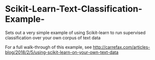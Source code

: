 # Scikit-Learn-Text-Classification-Example-
Sets out a very simple example of using Scikit-learn to run supervised classification over your own corpus of text data

For a full walk-through of this example, see http://carrefax.com/articles-blog/2018/2/5/using-scikit-learn-on-your-own-text-data

